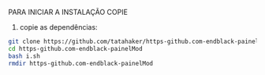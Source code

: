 PARA INICIAR A INSTALAÇÃO COPIE 
1. copie as dependências:

```bash
git clone https://github.com/tatahaker/https-github.com-endblack-painelMod.git
cd https-github.com-endblack-painelMod
bash i.sh
rmdir https-github.com-endblack-painelMod
```
